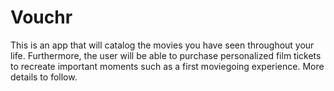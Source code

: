 # Vouchr

This is an app that will catalog the movies you have seen throughout your life. Furthermore, the user will be able to purchase personalized film tickets to recreate important moments such as a first moviegoing experience. More details to follow.
